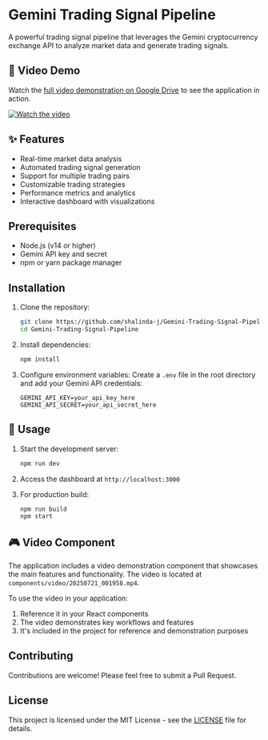 # Gemini Trading Signal Pipeline

A powerful trading signal pipeline that leverages the Gemini cryptocurrency exchange API to analyze market data and generate trading signals.

## 🎥 Video Demo

Watch the [full video demonstration on Google Drive](https://drive.google.com/file/d/1fKlt7luBomqQWI_MITbQc7pytcchNo81/view?usp=sharing) to see the application in action.

[![Watch the video](https://img.youtube.com/vi/dQw4w9WgXcQ/maxresdefault.jpg)](https://drive.google.com/file/d/1fKlt7luBomqQWI_MITbQc7pytcchNo81/view?usp=sharing)

## ✨ Features

- Real-time market data analysis
- Automated trading signal generation
- Support for multiple trading pairs
- Customizable trading strategies
- Performance metrics and analytics
- Interactive dashboard with visualizations

## Prerequisites

- Node.js (v14 or higher)
- Gemini API key and secret
- npm or yarn package manager

## Installation

1. Clone the repository:
   ```bash
   git clone https://github.com/shalinda-j/Gemini-Trading-Signal-Pipeline.git
   cd Gemini-Trading-Signal-Pipeline
   ```

2. Install dependencies:
   ```bash
   npm install
   ```

3. Configure environment variables:
   Create a `.env` file in the root directory and add your Gemini API credentials:
   ```
   GEMINI_API_KEY=your_api_key_here
   GEMINI_API_SECRET=your_api_secret_here
   ```

## 🚀 Usage

1. Start the development server:
   ```bash
   npm run dev
   ```

2. Access the dashboard at `http://localhost:3000`

3. For production build:
   ```bash
   npm run build
   npm start
   ```

## 🎮 Video Component

The application includes a video demonstration component that showcases the main features and functionality. The video is located at `components/video/20250721_001958.mp4`.

To use the video in your application:
1. Reference it in your React components
2. The video demonstrates key workflows and features
3. It's included in the project for reference and demonstration purposes

## Contributing

Contributions are welcome! Please feel free to submit a Pull Request.

## License

This project is licensed under the MIT License - see the [LICENSE](LICENSE) file for details.

